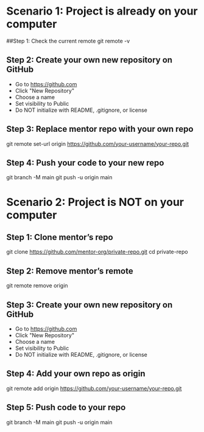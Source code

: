 # Scenario 1: Project is already on your computer

##Step 1: Check the current remote
git remote -v

## Step 2: Create your own new repository on GitHub
- Go to https://github.com
- Click "New Repository"
- Choose a name
- Set visibility to Public
- Do NOT initialize with README, .gitignore, or license

## Step 3: Replace mentor repo with your own repo
git remote set-url origin https://github.com/your-username/your-repo.git

## Step 4: Push your code to your new repo
git branch -M main
git push -u origin main

# Scenario 2: Project is NOT on your computer

## Step 1: Clone mentor’s repo
git clone https://github.com/mentor-org/private-repo.git
cd private-repo

## Step 2: Remove mentor’s remote
git remote remove origin

## Step 3: Create your own new repository on GitHub
- Go to https://github.com
- Click "New Repository"
- Choose a name
- Set visibility to Public
- Do NOT initialize with README, .gitignore, or license

## Step 4: Add your own repo as origin
git remote add origin https://github.com/your-username/your-repo.git

## Step 5: Push code to your repo
git branch -M main
git push -u origin main
